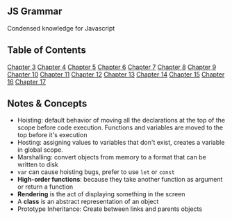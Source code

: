 ## JS Grammar
Condensed knowledge for Javascript

## Table of Contents
[Chapter 3]()
[Chapter 4]()
[Chapter 5]()
[Chapter 6]()
[Chapter 7]()
[Chapter 8]()
[Chapter 9]()
[Chapter 10]()
[Chapter 11]()
[Chapter 12]()
[Chapter 13]()
[Chapter 14]()
[Chapter 15]()
[Chapter 16]()
[Chapter 17]()

## Notes & Concepts
- Hoisting: default behavior of moving all the declarations at the top of the scope before code execution. Functions and variables are moved to the top before it's execution
- Hosting: assigning values to variables that don't exist, creates a variable in global scope.
- Marshalling: convert objects from memory to a format that can be written to disk
- `var` can cause hoisting bugs, prefer to use `let` or `const`
- **High-order functions**: because they take another function as argument or return a function
- **Rendering** is the act of displaying something in the screen
- A **class** is an abstract representation of an object
- Prototype Inheritance: Create between links and parents objects
